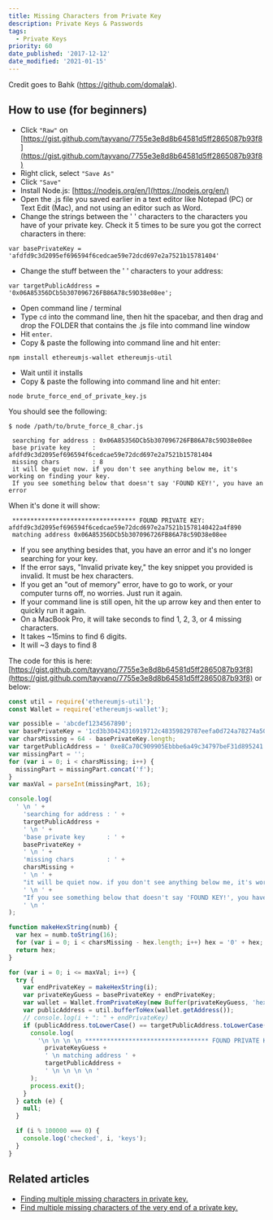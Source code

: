 ```yaml
---
title: Missing Characters from Private Key
description: Private Keys & Passwords
tags:
  - Private Keys
priority: 60
date_published: '2017-12-12'
date_modified: '2021-01-15'
---
```


Credit goes to Bahk (<https://github.com/domalak>).

## How to use (for beginners)

- Click `"Raw"` on [https://gist.github.com/tayvano/7755e3e8d8b64581d5ff2865087b93f8](https://gist.github.com/tayvano/7755e3e8d8b64581d5ff2865087b93f8)
- Right click, select `"Save As"`
- Click `"Save"`
- Install Node.js: [https://nodejs.org/en/](https://nodejs.org/en/)
- Open the .js file you saved earlier in a text editor like Notepad (PC) or Text Edit (Mac), and not using an editor such as Word.
- Change the strings between the ' ' characters to the characters you have of your private key. Check it 5 times to be sure you got the correct characters in there:

`var basePrivateKey = 'afdfd9c3d2095ef696594f6cedcae59e72dcd697e2a7521b15781404'`

- Change the stuff between the ' ' characters to your address:

`var targetPublicAddress = '0x06A85356DCb5b307096726FB86A78c59D38e08ee';`

- Open command line / terminal
- Type `cd` into the command line, then hit the spacebar, and then drag and drop the FOLDER that contains the .js file into command line window
- Hit `enter`.
- Copy & paste the following into command line and hit enter:

`npm install ethereumjs-wallet ethereumjs-util`

- Wait until it installs
- Copy & paste the following into command line and hit enter:

`node brute_force_end_of_private_key.js`

You should see the following:

```text
$ node /path/to/brute_force_8_char.js

 searching for address : 0x06A85356DCb5b307096726FB86A78c59D38e08ee
 base private key      : afdfd9c3d2095ef696594f6cedcae59e72dcd697e2a7521b15781404
 missing chars         : 8
 it will be quiet now. if you don't see anything below me, it's working on finding your key.
 If you see something below that doesn't say 'FOUND KEY!', you have an error
```

When it's done it will show:

```text
 ********************************** FOUND PRIVATE KEY: afdfd9c3d2095ef696594f6cedcae59e72dcd697e2a7521b1578140422a4f890
 matching address 0x06A85356DCb5b307096726FB86A78c59D38e08ee
```

- If you see anything besides that, you have an error and it's no longer searching for your key.
- If the error says, "Invalid private key," the key snippet you provided is invalid. It must be hex characters.
- If you get an "out of memory" error, have to go to work, or your computer turns off, no worries. Just run it again.
- If your command line is still open, hit the up arrow key and then enter to quickly run it again.
- On a MacBook Pro, it will take seconds to find 1, 2, 3, or 4 missing characters.
- It takes ~15mins to find 6 digits.
- It will ~3 days to find 8

The code for this is here: [https://gist.github.com/tayvano/7755e3e8d8b64581d5ff2865087b93f8](https://gist.github.com/tayvano/7755e3e8d8b64581d5ff2865087b93f8) or below:

```js
const util = require('ethereumjs-util');
const Wallet = require('ethereumjs-wallet');

var possible = 'abcdef1234567890';
var basePrivateKey = '1cd3b30424316919712c48359829787eefa0d724a78274a506530dbb72';
var charsMissing = 64 - basePrivateKey.length;
var targetPublicAddress = ' 0xe8Ca70C909905Ebbbe6a49c34797beF31d895241';
var missingPart = '';
for (var i = 0; i < charsMissing; i++) {
  missingPart = missingPart.concat('f');
}
var maxVal = parseInt(missingPart, 16);

console.log(
  ' \n ' +
    'searching for address : ' +
    targetPublicAddress +
    ' \n ' +
    'base private key      : ' +
    basePrivateKey +
    ' \n ' +
    'missing chars         : ' +
    charsMissing +
    ' \n ' +
    "it will be quiet now. if you don't see anything below me, it's working on finding your key." +
    ' \n ' +
    "If you see something below that doesn't say 'FOUND KEY!', you have an error" +
    ' \n '
);

function makeHexString(numb) {
  var hex = numb.toString(16);
  for (var i = 0; i < charsMissing - hex.length; i++) hex = '0' + hex;
  return hex;
}

for (var i = 0; i <= maxVal; i++) {
  try {
    var endPrivateKey = makeHexString(i);
    var privateKeyGuess = basePrivateKey + endPrivateKey;
    var wallet = Wallet.fromPrivateKey(new Buffer(privateKeyGuess, 'hex'));
    var publicAddress = util.bufferToHex(wallet.getAddress());
    // console.log(i + ": " + endPrivateKey)
    if (publicAddress.toLowerCase() == targetPublicAddress.toLowerCase()) {
      console.log(
        '\n \n \n \n ********************************** FOUND PRIVATE KEY: ' +
          privateKeyGuess +
          ' \n matching address ' +
          targetPublicAddress +
          ' \n \n \n \n '
      );
      process.exit();
    }
  } catch (e) {
    null;
  }

  if (i % 100000 === 0) {
    console.log('checked', i, 'keys');
  }
}
```

## Related articles

- [Finding multiple missing characters in private key.](https://gist.github.com/domalak/f72414b6be6bbe497416f11bfe0d224a)
- [Find multiple missing characters of the very end of a private key.](/troubleshooting/accessing-wallet/missing-characters-of-private-key)
